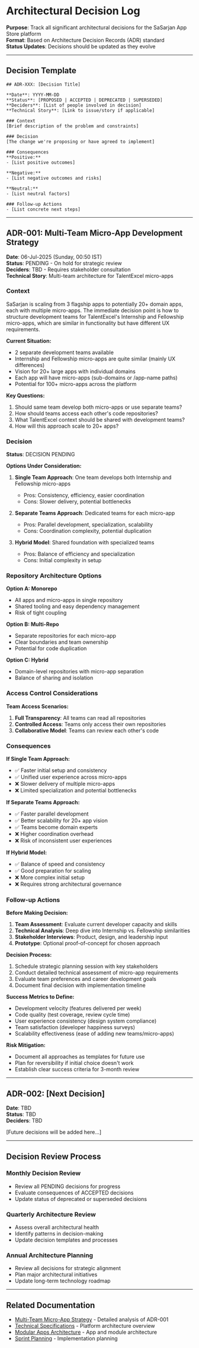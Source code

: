 # Architectural Decision Log

**Purpose**: Track all significant architectural decisions for the SaSarjan App Store platform  
**Format**: Based on Architecture Decision Records (ADR) standard  
**Status Updates**: Decisions should be updated as they evolve

---

## Decision Template

```
## ADR-XXX: [Decision Title]

**Date**: YYYY-MM-DD
**Status**: [PROPOSED | ACCEPTED | DEPRECATED | SUPERSEDED]
**Deciders**: [List of people involved in decision]
**Technical Story**: [Link to issue/story if applicable]

### Context
[Brief description of the problem and constraints]

### Decision
[The change we're proposing or have agreed to implement]

### Consequences
**Positive:**
- [List positive outcomes]

**Negative:**
- [List negative outcomes and risks]

**Neutral:**
- [List neutral factors]

### Follow-up Actions
- [List concrete next steps]
```

---

## ADR-001: Multi-Team Micro-App Development Strategy

**Date**: 06-Jul-2025 (Sunday, 00:50 IST)  
**Status**: PENDING - On hold for strategic review  
**Deciders**: TBD - Requires stakeholder consultation  
**Technical Story**: Multi-team architecture for TalentExcel micro-apps

### Context

SaSarjan is scaling from 3 flagship apps to potentially 20+ domain apps, each with multiple micro-apps. The immediate decision point is how to structure development teams for TalentExcel's Internship and Fellowship micro-apps, which are similar in functionality but have different UX requirements.

**Current Situation:**

- 2 separate development teams available
- Internship and Fellowship micro-apps are quite similar (mainly UX differences)
- Vision for 20+ large apps with individual domains
- Each app will have micro-apps (sub-domains or /app-name paths)
- Potential for 100+ micro-apps across the platform

**Key Questions:**

1. Should same team develop both micro-apps or use separate teams?
2. How should teams access each other's code repositories?
3. What TalentExcel context should be shared with development teams?
4. How will this approach scale to 20+ apps?

### Decision

**Status**: DECISION PENDING

**Options Under Consideration:**

1. **Single Team Approach**: One team develops both Internship and Fellowship micro-apps
   - Pros: Consistency, efficiency, easier coordination
   - Cons: Slower delivery, potential bottlenecks

2. **Separate Teams Approach**: Dedicated teams for each micro-app
   - Pros: Parallel development, specialization, scalability
   - Cons: Coordination complexity, potential duplication

3. **Hybrid Model**: Shared foundation with specialized teams
   - Pros: Balance of efficiency and specialization
   - Cons: Initial complexity in setup

### Repository Architecture Options

**Option A: Monorepo**

- All apps and micro-apps in single repository
- Shared tooling and easy dependency management
- Risk of tight coupling

**Option B: Multi-Repo**

- Separate repositories for each micro-app
- Clear boundaries and team ownership
- Potential for code duplication

**Option C: Hybrid**

- Domain-level repositories with micro-app separation
- Balance of sharing and isolation

### Access Control Considerations

**Team Access Scenarios:**

1. **Full Transparency**: All teams can read all repositories
2. **Controlled Access**: Teams only access their own repositories
3. **Collaborative Model**: Teams can review each other's code

### Consequences

**If Single Team Approach:**

- ✅ Faster initial setup and consistency
- ✅ Unified user experience across micro-apps
- ❌ Slower delivery of multiple micro-apps
- ❌ Limited specialization and potential bottlenecks

**If Separate Teams Approach:**

- ✅ Faster parallel development
- ✅ Better scalability for 20+ app vision
- ✅ Teams become domain experts
- ❌ Higher coordination overhead
- ❌ Risk of inconsistent user experiences

**If Hybrid Model:**

- ✅ Balance of speed and consistency
- ✅ Good preparation for scaling
- ❌ More complex initial setup
- ❌ Requires strong architectural governance

### Follow-up Actions

**Before Making Decision:**

1. **Team Assessment**: Evaluate current developer capacity and skills
2. **Technical Analysis**: Deep dive into Internship vs. Fellowship similarities
3. **Stakeholder Interviews**: Product, design, and leadership input
4. **Prototype**: Optional proof-of-concept for chosen approach

**Decision Process:**

1. Schedule strategic planning session with key stakeholders
2. Conduct detailed technical assessment of micro-app requirements
3. Evaluate team preferences and career development goals
4. Document final decision with implementation timeline

**Success Metrics to Define:**

- Development velocity (features delivered per week)
- Code quality (test coverage, review cycle time)
- User experience consistency (design system compliance)
- Team satisfaction (developer happiness surveys)
- Scalability effectiveness (ease of adding new teams/micro-apps)

**Risk Mitigation:**

- Document all approaches as templates for future use
- Plan for reversibility if initial choice doesn't work
- Establish clear success criteria for 3-month review

---

## ADR-002: [Next Decision]

**Date**: TBD  
**Status**: TBD  
**Deciders**: TBD

[Future decisions will be added here...]

---

## Decision Review Process

### Monthly Decision Review

- Review all PENDING decisions for progress
- Evaluate consequences of ACCEPTED decisions
- Update status of deprecated or superseded decisions

### Quarterly Architecture Review

- Assess overall architectural health
- Identify patterns in decision-making
- Update decision templates and processes

### Annual Architecture Planning

- Review all decisions for strategic alignment
- Plan major architectural initiatives
- Update long-term technology roadmap

---

## Related Documentation

- [Multi-Team Micro-App Strategy](./multi-team-microapp-strategy.md) - Detailed analysis of ADR-001
- [Technical Specifications](../Technical_Specifications.md) - Platform architecture overview
- [Modular Apps Architecture](../Modular_Apps_Architecture.md) - App and module architecture
- [Sprint Planning](../plan/strategic/sprints.md) - Implementation planning
